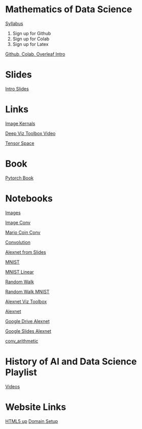 # Mathematics of Data Science

[Syllabus](https://docs.google.com/document/d/1IMQl7Q71oHYBVIENExWYy8Zbwna6pqU1dsNr6vRmdaU/edit?usp=sharing)

1) Sign up for Github
2) Sign up for Colab
3) Sign up for Latex

[Github, Colab, Overleaf Intro](https://www.youtube.com/watch?v=50wdMpfO9t0)

# Slides

[Intro Slides](https://docs.google.com/presentation/d/1A8L-MlcYS2nGcOLD48YUDR9hReSib4uFKt4QV0GDiPE/edit?usp=sharing)

# Links
[Image Kernals](https://setosa.io/ev/image-kernels/)

[Deep Viz Toolbox Video](https://www.youtube.com/watch?v=AgkfIQ4IGaM)

[Tensor Space](https://tensorspace.org/)

# Book 
[Pytorch Book](https://isip.piconepress.com/courses/temple/ece_4822/resources/books/Deep-Learning-with-PyTorch.pdf)


# Notebooks

[Images](https://colab.research.google.com/drive/1zyJnCKtkEydjrTrVjrs9B21uAtQQGsDj?usp=sharing)

[Image Conv](https://colab.research.google.com/drive/11SogYXghJJ2aak-AxPaMXhPqu2JEeIr4?usp=sharing)

[Mario Coin Conv](https://colab.research.google.com/drive/15iL3eG_1tSTBy3Q2ZhRmBCS-hBGLsdHS?usp=sharing)



[Convolution](https://colab.research.google.com/drive/1kf0i0P2gFtkuCm5zVO68VT8fP8ryN0Iq?usp=sharing)

[Alexnet from Slides](https://colab.research.google.com/drive/1onlVrce4bfYNpHOWysOa3PE4pv15vZo0?usp=sharing)

[MNIST](https://colab.research.google.com/drive/19M60mQfizgcjtNPkY7myA1mxZ9O2h_X7?usp=sharing)

[MNIST Linear](https://colab.research.google.com/drive/1MEC07x5DfsiPJX_XKDCCklL_KPcQWVNe?usp=sharing)

[Random Walk](https://colab.research.google.com/drive/1PqagE494INfj4bHWehOujGNIHk6VI9mB?usp=sharing)

[Random Walk MNIST](https://colab.research.google.com/drive/19M60mQfizgcjtNPkY7myA1mxZ9O2h_X7#scrollTo=YuKZ6PIsJbjl)

[Alexnet Viz Toolbox](https://www.youtube.com/watch?v=AgkfIQ4IGaM)
<!--
-->
[Alexnet](https://colab.research.google.com/drive/1gymf98aiTdUaM9eY8fgs3RM-wfb_sc78?usp=sharing)

[Google Drive Alexnet](https://colab.research.google.com/drive/1VelZogBKeHYPFDYlJf-_GwcZSfj_Kpc7?usp=sharing)

[Google Slides Alexnet](https://colab.research.google.com/drive/1onlVrce4bfYNpHOWysOa3PE4pv15vZo0#scrollTo=p6Bj-MmYfdpf)

[conv_arithmetic](https://github.com/vdumoulin/conv_arithmetic)


# History of AI and Data Science Playlist
[Videos](https://youtube.com/playlist?list=PLWmIsQcAzRkquFp4Qqyd_4-9Ve9wmJwiW)





# Website Links
[HTML5 up](https://html5up.net/)
[Domain Setup](https://dev.to/trentyang/how-to-setup-google-domain-for-github-pages-1p58)
